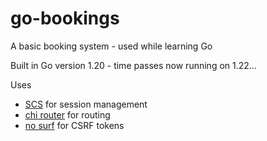 # go-bookings
A basic booking system - used while learning Go

Built in Go version 1.20 - time passes now running on 1.22...

Uses 	
- [SCS](https://github.com/alexedwards/scs) for session management
- [chi router](https://github.com/go-chi/chi) for routing
- [no surf](https://github.com/justinas/nosurf) for CSRF tokens


